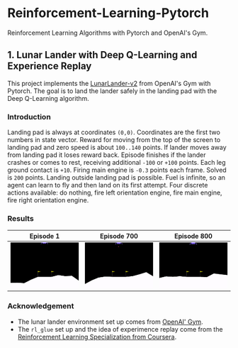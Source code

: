 # Reinforcement-Learning-Pytorch
Reinforcement Learning Algorithms with Pytorch and OpenAI's Gym.

## 1. Lunar Lander with Deep Q-Learning and Experience Replay

This project implements the [LunarLander-v2](https://gym.openai.com/envs/LunarLander-v2/) from OpenAI's Gym with Pytorch. The goal is to land the lander safely in the landing pad with the Deep Q-Learning algorithm.

### Introduction

Landing pad is always at coordinates `(0,0)`. Coordinates are the first two numbers in state vector. Reward for moving from the top of the screen to landing pad and zero speed is about `100..140` points. If lander moves away from landing pad it loses reward back. Episode finishes if the lander crashes or comes to rest, receiving additional `-100` or `+100` points. Each leg ground contact is `+10`. Firing main engine is `-0.3` points each frame. Solved is `200` points. Landing outside landing pad is possible. Fuel is infinite, so an agent can learn to fly and then land on its first attempt. Four discrete actions available: do nothing, fire left orientation engine, fire main engine, fire right orientation engine.

### Results

Episode 1|Episode 700|Episode 800|
:-------------------------:|:---------:|:-------:
<img src="Lunar-Lander/Demo/episode-0.gif" width = 250px>|  <img src="Lunar-Lander/Demo/episode-700.gif" width = 250px>|<img src="Lunar-Lander/Demo/episode-800.gif" width = 250px>|

### Acknowledgement

- The lunar lander environment set up comes from [OpenAI' Gym](https://gym.openai.com/).
- The `rl_glue` set up and the idea of experimence replay come from the [Reinforcement Learning Specialization from Coursera](https://www.coursera.org/specializations/reinforcement-learning).

